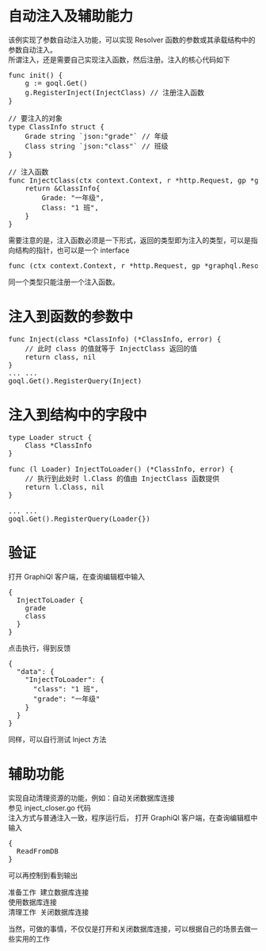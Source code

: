 # 自动注入及辅助能力
该例实现了参数自动注入功能，可以实现 Resolver 函数的参数或其承载结构中的参数自动注入。
<br>
所谓注入，还是需要自己实现注入函数，然后注册。注入的核心代码如下
<pre>
func init() {
    g := goql.Get()
    g.RegisterInject(InjectClass) // 注册注入函数
}

// 要注入的对象
type ClassInfo struct {
    Grade string `json:"grade"` // 年级
    Class string `json:"class"` // 班级
}

// 注入函数
func InjectClass(ctx context.Context, r *http.Request, gp *graphql.ResolveParams) *ClassInfo {
    return &ClassInfo{
        Grade: "一年级",
        Class: "1 班",
    }
}
</pre>
需要注意的是，注入函数必须是一下形式，返回的类型即为注入的类型，可以是指向结构的指针，也可以是一个 interface
<pre>
func (ctx context.Context, r *http.Request, gp *graphql.ResolveParams) *YourType {
</pre>
同一个类型只能注册一个注入函数。

# 注入到函数的参数中
<pre>
func Inject(class *ClassInfo) (*ClassInfo, error) {
    // 此时 class 的值就等于 InjectClass 返回的值
	return class, nil
}
... ...
goql.Get().RegisterQuery(Inject)
</pre>

# 注入到结构中的字段中
<pre>
type Loader struct {
	Class *ClassInfo
}

func (l Loader) InjectToLoader() (*ClassInfo, error) {
    // 执行到此处时 l.Class 的值由 InjectClass 函数提供
	return l.Class, nil
}

... ...
goql.Get().RegisterQuery(Loader{})
</pre>

# 验证
打开 GraphiQl 客户端，在查询编辑框中输入
<pre>
{
  InjectToLoader {
    grade
    class
  }
}
</pre>
点击执行，得到反馈
<pre>
{
  "data": {
    "InjectToLoader": {
      "class": "1 班",
      "grade": "一年级"
    }
  }
}
</pre>

同样，可以自行测试 Inject 方法

# 辅助功能
实现自动清理资源的功能，例如：自动关闭数据库连接<br>
参见 inject_closer.go 代码<br>
注入方式与普通注入一致，程序运行后，
打开 GraphiQl 客户端，在查询编辑框中输入
<pre>
{
  ReadFromDB
}
</pre>
可以再控制到看到输出
<pre>
准备工作 建立数据库连接
使用数据库连接
清理工作 关闭数据库连接
</pre>

当然，可做的事情，不仅仅是打开和关闭数据库连接，可以根据自己的场景去做一些实用的工作